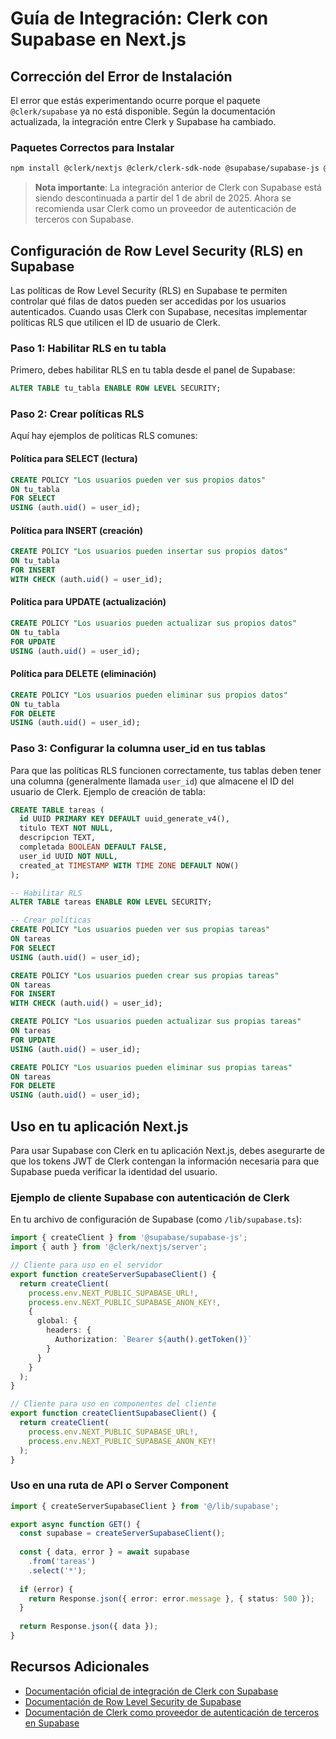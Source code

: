 # Guía de Integración: Clerk con Supabase en Next.js

## Corrección del Error de Instalación

El error que estás experimentando ocurre porque el paquete `@clerk/supabase` ya no está disponible. Según la documentación actualizada, la integración entre Clerk y Supabase ha cambiado.

### Paquetes Correctos para Instalar

```bash
npm install @clerk/nextjs @clerk/clerk-sdk-node @supabase/supabase-js @supabase/ssr
```

> **Nota importante**: La integración anterior de Clerk con Supabase está siendo descontinuada a partir del 1 de abril de 2025. Ahora se recomienda usar Clerk como un proveedor de autenticación de terceros con Supabase.

## Configuración de Row Level Security (RLS) en Supabase

Las políticas de Row Level Security (RLS) en Supabase te permiten controlar qué filas de datos pueden ser accedidas por los usuarios autenticados. Cuando usas Clerk con Supabase, necesitas implementar políticas RLS que utilicen el ID de usuario de Clerk.

### Paso 1: Habilitar RLS en tu tabla

Primero, debes habilitar RLS en tu tabla desde el panel de Supabase:

```sql
ALTER TABLE tu_tabla ENABLE ROW LEVEL SECURITY;
```

### Paso 2: Crear políticas RLS

Aquí hay ejemplos de políticas RLS comunes:

#### Política para SELECT (lectura)

```sql
CREATE POLICY "Los usuarios pueden ver sus propios datos" 
ON tu_tabla 
FOR SELECT 
USING (auth.uid() = user_id);
```

#### Política para INSERT (creación)

```sql
CREATE POLICY "Los usuarios pueden insertar sus propios datos" 
ON tu_tabla 
FOR INSERT 
WITH CHECK (auth.uid() = user_id);
```

#### Política para UPDATE (actualización)

```sql
CREATE POLICY "Los usuarios pueden actualizar sus propios datos" 
ON tu_tabla 
FOR UPDATE 
USING (auth.uid() = user_id);
```

#### Política para DELETE (eliminación)

```sql
CREATE POLICY "Los usuarios pueden eliminar sus propios datos" 
ON tu_tabla 
FOR DELETE 
USING (auth.uid() = user_id);
```

### Paso 3: Configurar la columna user_id en tus tablas

Para que las políticas RLS funcionen correctamente, tus tablas deben tener una columna (generalmente llamada `user_id`) que almacene el ID del usuario de Clerk. Ejemplo de creación de tabla:

```sql
CREATE TABLE tareas (
  id UUID PRIMARY KEY DEFAULT uuid_generate_v4(),
  titulo TEXT NOT NULL,
  descripcion TEXT,
  completada BOOLEAN DEFAULT FALSE,
  user_id UUID NOT NULL,
  created_at TIMESTAMP WITH TIME ZONE DEFAULT NOW()
);

-- Habilitar RLS
ALTER TABLE tareas ENABLE ROW LEVEL SECURITY;

-- Crear políticas
CREATE POLICY "Los usuarios pueden ver sus propias tareas" 
ON tareas 
FOR SELECT 
USING (auth.uid() = user_id);

CREATE POLICY "Los usuarios pueden crear sus propias tareas" 
ON tareas 
FOR INSERT 
WITH CHECK (auth.uid() = user_id);

CREATE POLICY "Los usuarios pueden actualizar sus propias tareas" 
ON tareas 
FOR UPDATE 
USING (auth.uid() = user_id);

CREATE POLICY "Los usuarios pueden eliminar sus propias tareas" 
ON tareas 
FOR DELETE 
USING (auth.uid() = user_id);
```

## Uso en tu aplicación Next.js

Para usar Supabase con Clerk en tu aplicación Next.js, debes asegurarte de que los tokens JWT de Clerk contengan la información necesaria para que Supabase pueda verificar la identidad del usuario.

### Ejemplo de cliente Supabase con autenticación de Clerk

En tu archivo de configuración de Supabase (como `/lib/supabase.ts`):

```typescript
import { createClient } from '@supabase/supabase-js';
import { auth } from '@clerk/nextjs/server';

// Cliente para uso en el servidor
export function createServerSupabaseClient() {
  return createClient(
    process.env.NEXT_PUBLIC_SUPABASE_URL!,
    process.env.NEXT_PUBLIC_SUPABASE_ANON_KEY!,
    {
      global: {
        headers: {
          Authorization: `Bearer ${auth().getToken()}`
        }
      }
    }
  );
}

// Cliente para uso en componentes del cliente
export function createClientSupabaseClient() {
  return createClient(
    process.env.NEXT_PUBLIC_SUPABASE_URL!,
    process.env.NEXT_PUBLIC_SUPABASE_ANON_KEY!
  );
}
```

### Uso en una ruta de API o Server Component

```typescript
import { createServerSupabaseClient } from '@/lib/supabase';

export async function GET() {
  const supabase = createServerSupabaseClient();
  
  const { data, error } = await supabase
    .from('tareas')
    .select('*');
    
  if (error) {
    return Response.json({ error: error.message }, { status: 500 });
  }
  
  return Response.json({ data });
}
```

## Recursos Adicionales

- [Documentación oficial de integración de Clerk con Supabase](https://clerk.com/docs/integrations/databases/supabase)
- [Documentación de Row Level Security de Supabase](https://supabase.com/docs/guides/auth/row-level-security)
- [Documentación de Clerk como proveedor de autenticación de terceros en Supabase](https://supabase.com/docs/guides/auth/third-party/clerk)